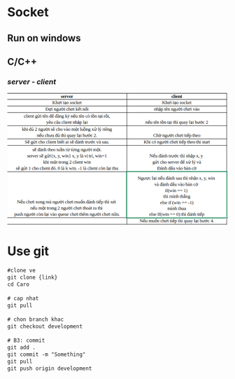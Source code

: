 # Socket
## Run on windows
## C/C++
### *server - client*
![server - client](./picture/server-client.png)

# Use git
```
#clone ve 
git clone {link}
cd Caro

# cap nhat
git pull

# chon branch khac
git checkout development

# B3: commit
git add .
git commit -m "Something"
git pull
git push origin development

```